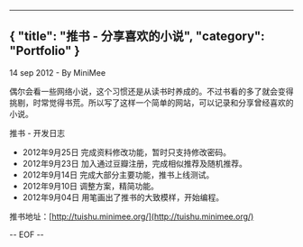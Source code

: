 -----
{
    "title": "推书 - 分享喜欢的小说",
    "category": "Portfolio"
}
-----

<p class="meta">14 sep 2012 - By MiniMee</p>

偶尔会看一些网络小说，这个习惯还是从读书时养成的。不过书看的多了就会变得挑剔，时常觉得书荒。所以写了这样一个简单的网站，可以记录和分享曾经喜欢的小说。

推书 - 开发日志

- 2012年9月25日 完成资料修改功能，暂时只支持修改密码。
- 2012年9月23日 加入通过豆瓣注册，完成相似推荐及随机推荐。
- 2012年9月14日 完成大部分主要功能，推书上线测试。
- 2012年9月10日 调整方案，精简功能。
- 2012年9月04日 用笔画出了推书的大致模样，开始编程。

推书地址：[http://tuishu.minimee.org/](http://tuishu.minimee.org/)

-- EOF --
